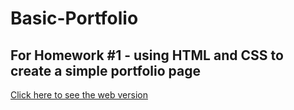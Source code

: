 # Basic-Portfolio

## For Homework #1 - using HTML and CSS to create a simple portfolio page

[Click here to see the web version](https://amylumpkin.github.io/Basic-Portfolio/)


